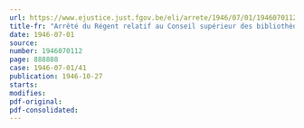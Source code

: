 ```yaml
---
url: https://www.ejustice.just.fgov.be/eli/arrete/1946/07/01/1946070112/justel
title-fr: "Arrêté du Régent relatif au Conseil supérieur des bibliothèques publiques"
date: 1946-07-01
source:
number: 1946070112
page: 888888
case: 1946-07-01/41
publication: 1946-10-27
starts:
modifies:
pdf-original:
pdf-consolidated:
---
```


